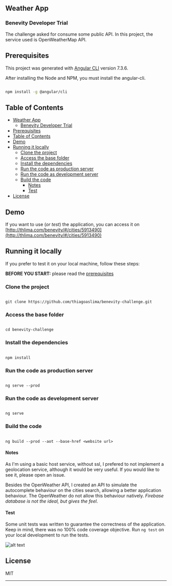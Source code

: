 ## Weather App

### Benevity Developer Trial

The challenge asked for consume some public API. 
In this project, the service used is OpenWeatherMap API.


## Prerequisites 

This project was generated with [Angular CLI](https://github.com/angular/angular-cli) version 7.3.6.

After installing the Node and NPM, you must install the angular-cli.

```bash

npm install -g @angular/cli

```

## Table of Contents

- [Weather App](#weather-app)
  - [Benevity Developer Trial](#benevity-developer-trial)
- [Prerequisites](#prerequisites)
- [Table of Contents](#table-of-contents)
- [Demo](#demo)
- [Running it locally](#running-it-locally)
  - [Clone the project](#clone-the-project)
  - [Access the base folder](#access-the-base-folder)
  - [Install the dependencies](#install-the-dependencies)
  - [Run the code as production server](#run-the-code-as-production-server)
  - [Run the code as development server](#run-the-code-as-development-server)
  - [Build the code](#build-the-code)
    - [Notes](#notes)
    - [Test](#test)
- [License](#license)

## Demo 

If you want to use (*or test*) the application, you can access it on [http://thlima.com/benevity/#/cities/5913490](http://thlima.com/benevity/#/cities/5913490)

## Running it locally 

If you prefer to test it on your local machine, follow these steps:

**BEFORE YOU START:** please read the [prerequisites](#prerequisites)

### Clone the project 

```

git clone https://github.com/thiagoaslima/benevity-challenge.git

```

### Access the base folder 

```

cd benevity-challenge

```

### Install the dependencies 

```

npm install

```

### Run the code as production server 

```

ng serve --prod

```

### Run the code as development server 

```

ng serve

```

### Build the code

```

ng build --prod --aot --base-href <website url>

```

#### Notes 

As I'm using a basic host service, without ssl, I prefered to not implement a geolocation service, although it would be very useful. If you would like to see it, please open an issue.

Besides the OpenWeather API, I created an API to simulate the autocomplete behaviour on the cities search, allowing a better application behaviour. The OpenWeather do not allow this behaviour natively. _Firebase database is not the ideal, but gives the feel_.

#### Test

Some unit tests was written to guarantee the correctness of the application. Keep in mind, there was no 100% code coverage objective. Run `ng test` on your local development to run the tests. 

![alt text](http://thlima.com/benevity/benevity-tests.png)


## License

MIT

---
